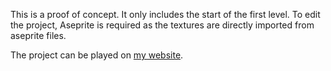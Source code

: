 This is a proof of concept. It only includes the start of the first level. To edit the project, Aseprite is required as the textures are directly imported from aseprite files.

The project can be played on [my website](https://www.peatral.xyz/games/music-world/index.html). 
